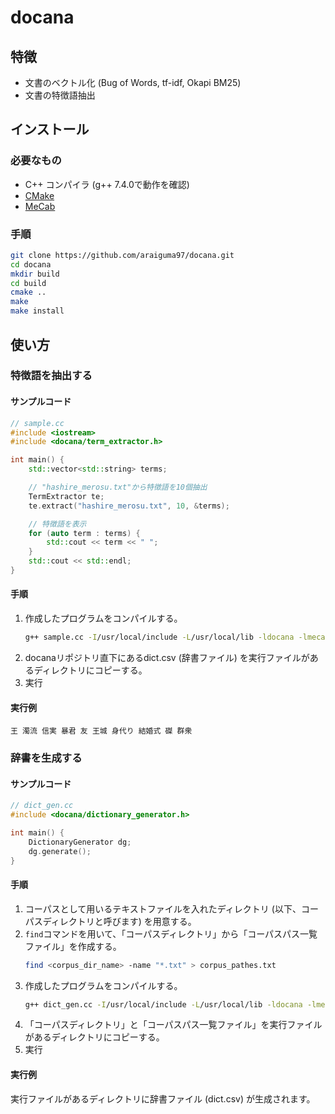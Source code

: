 # docana

## 特徴

* 文書のベクトル化 (Bug of Words, tf-idf, Okapi BM25)
* 文書の特徴語抽出

## インストール

### 必要なもの
* C++ コンパイラ (g++ 7.4.0で動作を確認)
* [CMake](https://cmake.org/)
* [MeCab](https://taku910.github.io/mecab/#install)

### 手順
```sh
git clone https://github.com/araiguma97/docana.git
cd docana
mkdir build
cd build
cmake ..
make
make install
```

## 使い方

### 特徴語を抽出する

#### サンプルコード
```C++
// sample.cc
#include <iostream>
#include <docana/term_extractor.h>

int main() {
    std::vector<std::string> terms;

    // "hashire_merosu.txt"から特徴語を10個抽出
    TermExtractor te; 
    te.extract("hashire_merosu.txt", 10, &terms);

    // 特徴語を表示
    for (auto term : terms) {
        std::cout << term << " ";
    }
    std::cout << std::endl;
}
```

#### 手順
1. 作成したプログラムをコンパイルする。
    ```sh
    g++ sample.cc -I/usr/local/include -L/usr/local/lib -ldocana -lmecab
    ```
1. docanaリポジトリ直下にあるdict.csv (辞書ファイル) を実行ファイルがあるディレクトリにコピーする。
1. 実行

#### 実行例
```
王 濁流 信実 暴君 友 王城 身代り 結婚式 磔 群衆
```

### 辞書を生成する

#### サンプルコード

```C++
// dict_gen.cc
#include <docana/dictionary_generator.h>

int main() {
    DictionaryGenerator dg;
    dg.generate();
}
```

#### 手順

1. コーパスとして用いるテキストファイルを入れたディレクトリ (以下、コーパスディレクトリと呼びます) を用意する。
1. `find`コマンドを用いて、「コーパスディレクトリ」から「コーパスパス一覧ファイル」を作成する。
    ```sh
    find <corpus_dir_name> -name "*.txt" > corpus_pathes.txt
    ```
1. 作成したプログラムをコンパイルする。
    ```sh
    g++ dict_gen.cc -I/usr/local/include -L/usr/local/lib -ldocana -lmecab
    ```
1. 「コーパスディレクトリ」と「コーパスパス一覧ファイル」を実行ファイルがあるディレクトリにコピーする。
1. 実行

#### 実行例
実行ファイルがあるディレクトリに辞書ファイル (dict.csv) が生成されます。
